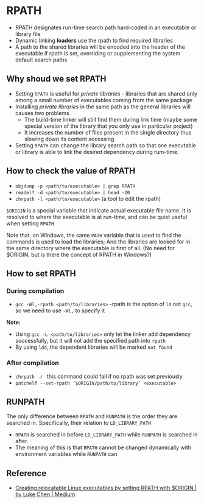 # RPATH

* RPATH designates run-time search path hard-coded in an executable or library file
* Dynamic linking **loaders** use the rpath to find required libraries
* A path to the shared libraries will be encoded into the header of the executable if rpath is set, overriding or supplementing the system default search paths

## Why shoud we set RPATH
* Setting `RPATH` is useful for *private libraries* - libraries that are shared only among a small number of executables coming from the same package
* Installing *private libraries* in the same path as the general libraries will causes two problems
    - The build-time linker will still find them during link time (maybe some special version of the library that you only use in particular project)
    - It increases the number of files present in the single directory thus slowing down its content accessing
* Setting `RPATH` can change the library search path so that one executable or library is able to link the desired dependency during rum-time.

## How to check the value of RPATH
* `objdump -p <path/to/executable> | grep RPATH`
* `readelf -d <path/to/executable> | head -20`
* `chrpath -l <path/to/executable>` (a tool to edit the rpath)

`$ORIGIN` is a special variable that indicate actual executable file name.
It is resolved to where the executable is at run-time, and can be quiet useful when setting `RPATH`

Note that, on Windows, the same `PATH` variable that is used to find the commands is used to load the libraries;
And the libraries are looked for in the same directory where the executable is first of all.
(No need for $ORIGIN, but is there the concept of RPATH in Windows?)

## How to set RPATH
### During compilation
* `gcc -Wl,-rpath <path/to/libraries>` -rpath is the option of `ld` not `gcc`, so we need to use `-Wl,` to specify it

**Note:**
* Using `gcc -L <path/to/libraries>` only let the linker add dependency successfully, but it will not add the specified path into `rpath`
* By using `ldd`, the dependent libraries will be marked `not found`

### After compilation
* `chrpath -r ` this command could fail if no rpath was set previously
* `patchelf --set-rpath ‘$ORIGIN/path/to/library’ <executable>`

## RUNPATH
The only difference between `RPATH` and `RUNPATH` is the order they are searched in. Specifically, their relation to `LD_LIBRARY_PATH` 
* `RPATH` is searched in before `LD_LIBRARY_PATH` while `RUNPATH` is searched in after.
* The meaning of this is that `RPATH` cannot be changed dynamically with environment variables while `RUNPATH` can

## Reference
* [Creating relocatable Linux executables by setting RPATH with $ORIGIN | by Luke Chen | Medium](https://nehckl0.medium.com/creating-relocatable-linux-executables-by-setting-rpath-with-origin-45de573a2e98)
